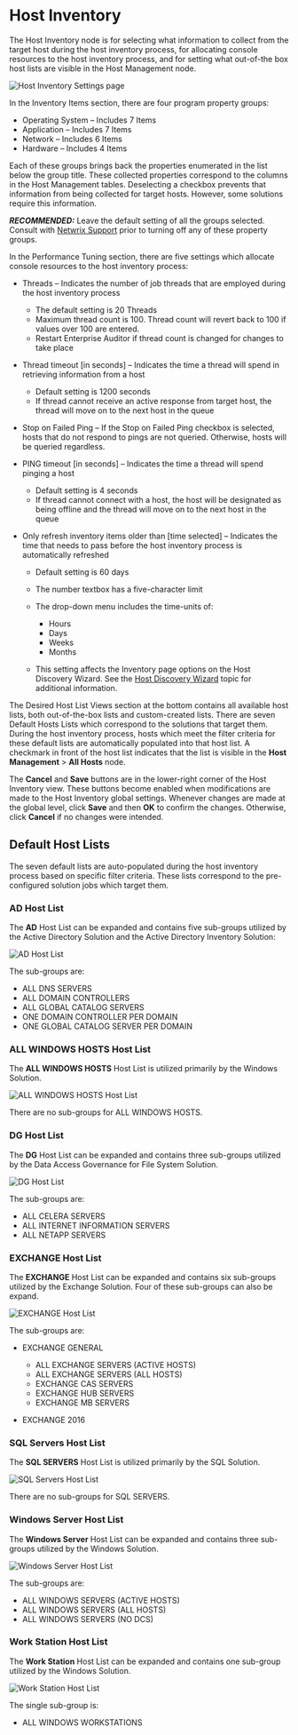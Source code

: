 # Host Inventory

The Host Inventory node is for selecting what information to collect from the target host during the
host inventory process, for allocating console resources to the host inventory process, and for
setting what out-of-the box host lists are visible in the Host Management node.

![Host Inventory Settings page](/img/product_docs/accessanalyzer/11.6/accessanalyzer/admin/settings/hostinventory.webp)

In the Inventory Items section, there are four program property groups:

- Operating System – Includes 7 Items
- Application – Includes 7 Items
- Network – Includes 6 Items
- Hardware – Includes 4 Items

Each of these groups brings back the properties enumerated in the list below the group title. These
collected properties correspond to the columns in the Host Management tables. Deselecting a checkbox
prevents that information from being collected for target hosts. However, some solutions require
this information.

**_RECOMMENDED:_** Leave the default setting of all the groups selected. Consult with
[Netwrix Support](https://www.netwrix.com/support.html) prior to turning off any of these property
groups.

In the Performance Tuning section, there are five settings which allocate console resources to the
host inventory process:

- Threads – Indicates the number of job threads that are employed during the host inventory process

    - The default setting is 20 Threads
    - Maximum thread count is 100. Thread count will revert back to 100 if values over 100 are
      entered.
    - Restart Enterprise Auditor if thread count is changed for changes to take place

- Thread timeout [in seconds] – Indicates the time a thread will spend in retrieving information
  from a host

    - Default setting is 1200 seconds
    - If thread cannot receive an active response from target host, the thread will move on to the
      next host in the queue

- Stop on Failed Ping – If the Stop on Failed Ping checkbox is selected, hosts that do not respond
  to pings are not queried. Otherwise, hosts will be queried regardless.
- PING timeout [in seconds] – Indicates the time a thread will spend pinging a host

    - Default setting is 4 seconds
    - If thread cannot connect with a host, the host will be designated as being offline and the
      thread will move on to the next host in the queue

- Only refresh inventory items older than [time selected] – Indicates the time that needs to pass
  before the host inventory process is automatically refreshed

    - Default setting is 60 days
    - The number textbox has a five-character limit
    - The drop-down menu includes the time-units of:

        - Hours
        - Days
        - Weeks
        - Months

    - This setting affects the Inventory page options on the Host Discovery Wizard. See the
      [Host Discovery Wizard](/docs/accessanalyzer/11.6/admin/hostdiscovery/wizard/overview.md)
      topic for additional information.

The Desired Host List Views section at the bottom contains all available host lists, both
out-of-the-box lists and custom-created lists. There are seven Default Hosts Lists which correspond
to the solutions that target them. During the host inventory process, hosts which meet the filter
criteria for these default lists are automatically populated into that host list. A checkmark in
front of the host list indicates that the list is visible in the **Host Management** > **All Hosts**
node.

The **Cancel** and **Save** buttons are in the lower-right corner of the Host Inventory view. These
buttons become enabled when modifications are made to the Host Inventory global settings. Whenever
changes are made at the global level, click **Save** and then **OK** to confirm the changes.
Otherwise, click **Cancel** if no changes were intended.

## Default Host Lists

The seven default lists are auto-populated during the host inventory process based on specific
filter criteria. These lists correspond to the pre-configured solution jobs which target them.

### AD Host List

The **AD** Host List can be expanded and contains five sub-groups utilized by the Active Directory
Solution and the Active Directory Inventory Solution:

![AD Host List](/img/product_docs/accessanalyzer/11.6/accessanalyzer/admin/settings/ad.webp)

The sub-groups are:

- ALL DNS SERVERS
- ALL DOMAIN CONTROLLERS
- ALL GLOBAL CATALOG SERVERS
- ONE DOMAIN CONTROLLER PER DOMAIN
- ONE GLOBAL CATALOG SERVER PER DOMAIN

### ALL WINDOWS HOSTS Host List

The **ALL WINDOWS HOSTS** Host List is utilized primarily by the Windows Solution.

![ALL WINDOWS HOSTS Host List](/img/product_docs/accessanalyzer/11.6/accessanalyzer/admin/settings/allwindowshosts.webp)

There are no sub-groups for ALL WINDOWS HOSTS.

### DG Host List

The **DG** Host List can be expanded and contains three sub-groups utilized by the Data Access
Governance for File System Solution.

![DG Host List](/img/product_docs/accessanalyzer/11.6/accessanalyzer/admin/settings/dg.webp)

The sub-groups are:

- ALL CELERA SERVERS
- ALL INTERNET INFORMATION SERVERS
- ALL NETAPP SERVERS

### EXCHANGE Host List

The **EXCHANGE** Host List can be expanded and contains six sub-groups utilized by the Exchange
Solution. Four of these sub-groups can also be expand.

![EXCHANGE Host List](/img/versioned_docs/directorymanager_11.0/directorymanager/configureentraid/register/exchange.webp)

The sub-groups are:

- EXCHANGE GENERAL

    - ALL EXCHANGE SERVERS (ACTIVE HOSTS)
    - ALL EXCHANGE SERVERS (ALL HOSTS)
    - EXCHANGE CAS SERVERS
    - EXCHANGE HUB SERVERS
    - EXCHANGE MB SERVERS

- EXCHANGE 2016

### SQL Servers Host List

The **SQL SERVERS** Host List is utilized primarily by the SQL Solution.

![SQL Servers Host List](/img/product_docs/accessanalyzer/11.6/accessanalyzer/admin/settings/sqlservers.webp)

There are no sub-groups for SQL SERVERS.

### Windows Server Host List

The **Windows Server** Host List can be expanded and contains three sub-groups utilized by the
Windows Solution.

![Windows Server Host List](/img/product_docs/accessanalyzer/11.6/accessanalyzer/admin/settings/windowsserver.webp)

The sub-groups are:

- ALL WINDOWS SERVERS (ACTIVE HOSTS)
- ALL WINDOWS SERVERS (ALL HOSTS)
- ALL WINDOWS SERVERS (NO DCS)

### Work Station Host List

The **Work Station** Host List can be expanded and contains one sub-group utilized by the Windows
Solution.

![Work Station Host List](/img/product_docs/accessanalyzer/11.6/accessanalyzer/admin/settings/workstation.webp)

The single sub-group is:

- ALL WINDOWS WORKSTATIONS
